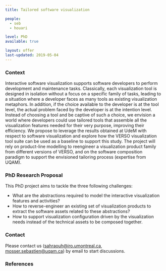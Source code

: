 ```yaml
---
title: Tailored software visualization

people:
  - seb
  - houari

level: PhD  
available: true

layout: offer
last-updated: 2019-05-04
---
```


### Context

Interactive software visualization supports software developers to perform development and maintenance tasks. Classically, each visualization tool is designed in isolation without a focus on a specific family of tasks, leading to a situation where a developer faces as many tools as existing visualization metaphors. In addition, if the choice available to the developer is at the tool level, the actual problem faced by the developer is at the intention level. Instead of choosing a tool and be captive of such a choice, we envision a world where developers could use tailored tools that assemble all the visualization features needed for their very purpose, improving their efficiency.
We propose to leverage the results obtained at UdeM with respect to software visualization and explore how the VERSO visualization tool suite can be used as a baseline to support this study. The project will rely on product-line modelling to reengineer a visualization product family from different versions of VERSO, and on the software composition paradigm to support the envisioned tailoring process (expertise from UQAM).

### PhD Research Proposal

This PhD project aims to tackle the three following challenges:

  - What are the abstractions required to model the interactive visualization features and activities?
  - How to reverse-engineer an existing set of visualization products to extract the software assets related to these abstractions?
  - How to support visualization configuration driven by the visualization needs instead of the technical assets to be composed together.

### Contact

Please contact us ([sahraouh@iro.umontreal.ca](sahraouh@iro.umontreal.ca), [mosser.sebastien@uqam.ca](mosser.sebastien@uqam.ca)) by email to start discussions.

### References
